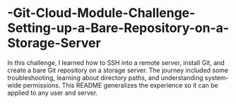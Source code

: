 # -Git-Cloud-Module-Challenge-Setting-up-a-Bare-Repository-on-a-Storage-Server
In this challenge, I learned how to SSH into a remote server, install Git, and create a bare Git repository on a storage server. The journey included some troubleshooting, learning about directory paths, and understanding system-wide permissions. This README generalizes the experience so it can be applied to any user and server.
